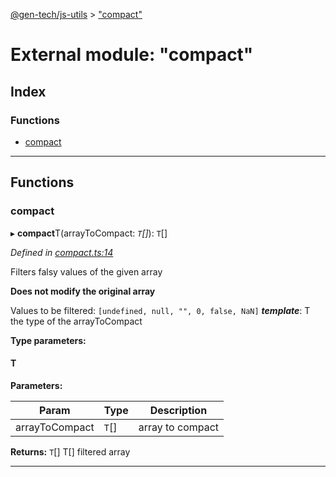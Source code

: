 [@gen-tech/js-utils](../README.md) > ["compact"](../modules/_compact_.md)

# External module: "compact"

## Index

### Functions

* [compact](_compact_.md#compact)

---

## Functions

<a id="compact"></a>

###  compact

▸ **compact**T(arrayToCompact: *`T`[]*): `T`[]

*Defined in [compact.ts:14](https://github.com/gen-tech/js-utils/blob/b26de53/src/compact.ts#L14)*

Filters falsy values of the given array

**Does not modify the original array**

Values to be filtered: `[undefined, null, "", 0, false, NaN]`
*__template__*: T the type of the arrayToCompact

**Type parameters:**

#### T 
**Parameters:**

| Param | Type | Description |
| ------ | ------ | ------ |
| arrayToCompact | `T`[] |  array to compact |

**Returns:** `T`[]
T[] filtered array

___

